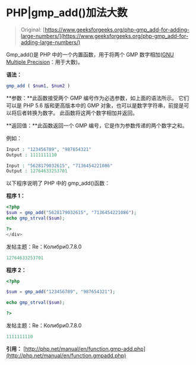 # PHP|gmp_add()加法大数

> Original: [https://www.geeksforgeeks.org/php-gmp_add-for-adding-large-numbers/](https://www.geeksforgeeks.org/php-gmp_add-for-adding-large-numbers/)

Gmp_add()是 PHP 中的一个内置函数，用于将两个 GMP 数字相加([GNU Multiple Precision](https://en.wikipedia.org/wiki/GNU_Multiple_Precision_Arithmetic_Library)：用于大数)。

**语法：**

```php
gmp_add ( $num1, $num2 )
```

**参数：**此函数接受两个 GMP 编号作为必选参数，如上面的语法所示。 它们可以是 PHP 5.6 版和更高版本中的 GMP 对象，也可以是数字字符串，前提是可以将后者转换为数字。 此函数将这两个数字相加并返回。

**返回值：**此函数返回一个 GMP 编号，它是作为参数传递的两个数字之和。

例如：

```php
Input : "123456789", "987654321"
Output : 1111111110

Input : "5628179032615", "7136454221086"
Output : 12764633253701

```

以下程序说明了 PHP 中的 gmp_add()函数：

**程序 1：**

```php
<?php
$sum = gmp_add("5628179032615", "7136454221086");
echo gmp_strval($sum);

?>
</div>
```

发帖主题：Re：Колибри0.7.8.0

```php
12764633253701

```

**程序 2：**

```php
<?php

$sum = gmp_add("123456789", "987654321");

echo gmp_strval($sum);

?>
```

发帖主题：Re：Колибри0.7.8.0

```php
1111111110

```

**引用：**
[http://php.net/manual/en/function.gmp-add.php](http://php.net/manual/en/function.gmpadd.php)